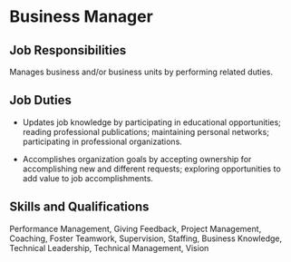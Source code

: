 # Business Manager

## Job Responsibilities

Manages business and/or business units by performing related duties.

## Job Duties

* Updates job knowledge by participating in educational opportunities; reading professional publications; maintaining personal networks; participating in professional organizations.

* Accomplishes organization goals by accepting ownership for accomplishing new and different requests; exploring opportunities to add value to job accomplishments.

## Skills and Qualifications

Performance Management, Giving Feedback, Project Management, Coaching, Foster Teamwork, Supervision, Staffing, Business Knowledge, Technical Leadership, Technical Management, Vision

